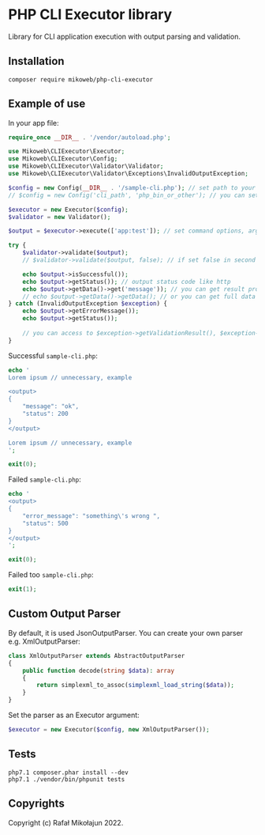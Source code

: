 # PHP CLI Executor library

Library for CLI application execution with output parsing and validation.

## Installation

    composer require mikoweb/php-cli-executor

## Example of use

In your app file:

```php
require_once __DIR__ . '/vendor/autoload.php';

use Mikoweb\CLIExecutor\Executor;
use Mikoweb\CLIExecutor\Config;
use Mikoweb\CLIExecutor\Validator\Validator;
use Mikoweb\CLIExecutor\Validator\Exceptions\InvalidOutputException;

$config = new Config(__DIR__ . '/sample-cli.php'); // set path to your CLI script
// $config = new Config('cli_path', 'php_bin_or_other'); // you can set php bin path

$executor = new Executor($config);
$validator = new Validator();

$output = $executor->execute(['app:test']); // set command options, arguments etc.

try {
    $validator->validate($output);
    // $validator->validate($output, false); // if set false in second argument method not throw exception and return ValidationResultInterface

    echo $output->isSuccessful());
    echo $output->getStatus()); // output status code like http
    echo $output->getData()->get('message')); // you can get result property
    // echo $output->getData()->getData(); // or you can get full data
} catch (InvalidOutputException $exception) {
    echo $output->getErrorMessage());
    echo $output->getStatus());
    
    // you can access to $exception->getValidationResult(), $exception->getMessage(), $exception->getCode() etc. 
}
```

Successful `sample-cli.php`:

```php
echo '
Lorem ipsum // unnecessary, example

<output>
{
    "message": "ok",
    "status": 200
}
</output>

Lorem ipsum // unnecessary, example
';

exit(0);
```

Failed `sample-cli.php`:

```php
echo '
<output>
{
    "error_message": "something\'s wrong ",
    "status": 500
}
</output>
';

exit(0);
```

Failed too `sample-cli.php`:

```php
exit(1);
```

## Custom Output Parser

By default, it is used JsonOutputParser. You can create your own parser e.g. XmlOutputParser:

```php
class XmlOutputParser extends AbstractOutputParser
{
    public function decode(string $data): array
    {
        return simplexml_to_assoc(simplexml_load_string($data));
    }
}
```

Set the parser as an Executor argument:

```php
$executor = new Executor($config, new XmlOutputParser());
```

## Tests

    php7.1 composer.phar install --dev
    php7.1 ./vendor/bin/phpunit tests

## Copyrights

Copyright (c) Rafał Mikołajun 2022.